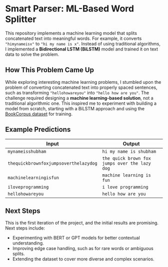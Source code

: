 # Smart Parser: ML-Based Word Splitter

This repository implements a machine learning model that splits concatenated text into meaningful words. For example, it converts `"himynameisx"` to `"hi my name is x"`. Instead of using traditional algorithms, I implemented a **Bidirectional LSTM (BiLSTM)** model and trained it on text data to solve the problem.

## How This Problem Came Up
While exploring interesting machine learning problems, I stumbled upon the problem of converting concatenated text into properly spaced sentences, such as transforming `"hellohowareyou"` into `"hello how are you"`. The challenge required designing a **machine learning-based solution**, not a traditional algorithmic one. This inspired me to experiment with building a model from scratch, starting with a BiLSTM approach and using the [BookCorpus dataset](https://huggingface.co/datasets/bookcorpus/bookcorpus) for training.

## Example Predictions
| Input                         | Output                      |
|-------------------------------|-----------------------------|
| `mynameisshubham`                 | `hi my name is shubham`           |
| `thequickbrownfoxjumpsoverthelazydog` | `the quick brown fox jumps over the lazy dog` |
| `machinelearningisfun`        | `machine learning is fun`   |
| `iloveprogramming`            | `i love programming`        |
| `hellohowareyou`              | `hello how are you`         |

## Next Steps
This is the first iteration of the project, and the initial results are promising. Next steps include:
- Experimenting with BERT or GPT models for better contextual understanding.
- Improving edge case handling, such as for rare words or ambiguous splits.
- Extending the dataset to cover more diverse and complex scenarios.
